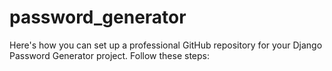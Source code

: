 # password_generator
Here's how you can set up a professional GitHub repository for your Django Password Generator project. Follow these steps:
